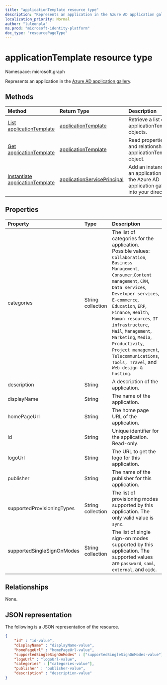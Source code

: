 ```yaml
---
title: "applicationTemplate resource type"
description: "Represents an application in the Azure AD application gallery."
localization_priority: Normal
author: "luleonpla"
ms.prod: "microsoft-identity-platform"
doc_type: "resourcePageType"
---
```


# applicationTemplate resource type

Namespace: microsoft.graph

Represents an application in the [Azure AD application gallery](/azure/active-directory/saas-apps/tutorial-list).

## Methods

| Method       | Return Type | Description |
|:-------------|:------------|:------------|
|[List applicationTemplate](../api/applicationtemplate-list.md)|[applicationTemplate](applicationtemplate.md)|Retrieve a list of applicationTemplate objects.|
| [Get applicationTemplate](../api/applicationtemplate-get.md) | [applicationTemplate](applicationtemplate.md) | Read properties and relationships of applicationTemplate object. |
|[Instantiate applicationTemplate](../api/applicationtemplate-instantiate.md)|[applicationServicePrincipal](applicationserviceprincipal.md)| Add an instance of an application from the Azure AD application gallery into your directory.|


## Properties

| Property     | Type        | Description |
|:-------------|:------------|:------------|
|categories|String collection|The list of categories for the application. Possible values: `Collaboration`, `Business Management`, `Consumer`,`Content management`, `CRM`, `Data services`, `Developer services`, `E-commerce`, `Education`, `ERP`, `Finance`, `Health`, `Human resources`, `IT infrastructure`, `Mail`, `Management`, `Marketing`, `Media`, `Productivity`, `Project management`, `Telecommunications`, `Tools, Travel`, and `Web design & hosting`.|
|description|String|A description of the application.|
|displayName|String|The name of the application.|
|homePageUrl|String|The home page URL of the application.|
|id|String| Unique identifier for the application. Read-only.|
|logoUrl|String|The URL to get the logo for this application.|
|publisher|String|The name of the publisher for this application.|
|supportedProvisioningTypes|String collection|The list of provisioning modes supported by this application. The only valid value is `sync`.|
|supportedSingleSignOnModes|String collection|The list of single sign-on modes supported by this application. The supported values are `password`, `saml`, `external`, and `oidc`.|

## Relationships

None.

## JSON representation

The following is a JSON representation of the resource.

<!-- {
  "blockType": "resource",
  "optionalProperties": [

  ],
  "@odata.type": "microsoft.graph.applicationTemplate",
  "baseType": "",
  "keyProperty": "id"
}-->

```json
{
	"id" : "id-value",
	"displayName" : "displayName-value",
	"homePageUrl" : "homePageUrl-value",
	"supportedSingleSignOnModes" : ["supportedSingleSignOnModes-value"],
	"logoUrl" : "logoUrl-value",
	"categories" : ["categories-value"],
	"publisher" : "publisher-value",
	"description" : "description-value"
}
```

<!-- uuid: 16cd6b66-4b1a-43a1-adaf-3a886856ed98
2019-02-04 14:57:30 UTC -->
<!-- {
  "type": "#page.annotation",
  "description": "applicationTemplate resource",
  "keywords": "",
  "section": "documentation",
  "tocPath": ""
}-->
